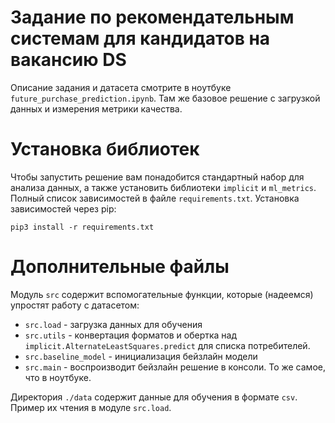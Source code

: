 # Задание по рекомендательным системам для кандидатов на вакансию DS
Описание задания и датасета смотрите в ноутбуке `future_purchase_prediction.ipynb`.
Там же базовое решение с загрузкой данных и измерения метрики качества.

# Установка библиотек
Чтобы запустить решение вам понадобится стандартный набор для анализа данных, а также установить библиотеки `implicit` и `ml_metrics`.
Полный список зависимостей в файле `requirements.txt`.
Установка зависимостей через pip: 

`pip3 install -r requirements.txt`

# Дополнительные файлы
Модуль `src` содержит вспомогательные функции, которые (надеемся) упростят работу с датасетом:    
- `src.load` - загрузка данных для обучения
- `src.utils` - конвертация форматов и обертка над `implicit.AlternateLeastSquares.predict` для списка потребителей.
- `src.baseline_model` - инициализация бейзлайн модели
- `src.main` - воспроизводит бейзлайн решение в консоли. То же самое, что в ноутбуке.

Директория `./data` содержит данные для обучения в формате `csv`. Пример их чтения в модуле `src.load`.
